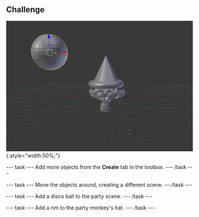 ## Challenge

![A 3d scene containing a monkey with a party hat on. There is a disco ball floating in the air and the party hat has a rim.](images/challenge.png){:style="width:50%;"}

--- task ---
Add more objects from the **Create** tab in the toolbox.
--- /task ---

--- task ---
Move the objects around, creating a different scene.
---/task ---

--- task ---
Add a disco ball to the party scene.
--- /task ---

--- task ---
Add a rim to the party monkey's hat.
--- /task ---
